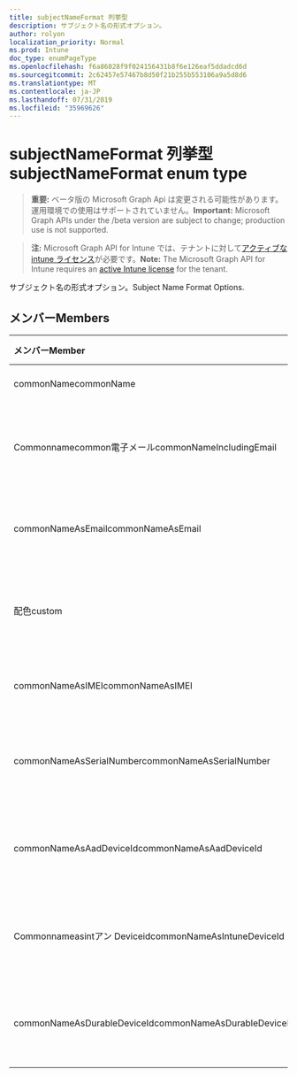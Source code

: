 ```yaml
---
title: subjectNameFormat 列挙型
description: サブジェクト名の形式オプション。
author: rolyon
localization_priority: Normal
ms.prod: Intune
doc_type: enumPageType
ms.openlocfilehash: f6a86028f9f024156431b8f6e126eaf5ddadcd6d
ms.sourcegitcommit: 2c62457e57467b8d50f21b255b553106a9a5d8d6
ms.translationtype: MT
ms.contentlocale: ja-JP
ms.lasthandoff: 07/31/2019
ms.locfileid: "35969626"
---
```

# <a name="subjectnameformat-enum-type"></a><span data-ttu-id="8475d-103">subjectNameFormat 列挙型</span><span class="sxs-lookup"><span data-stu-id="8475d-103">subjectNameFormat enum type</span></span>

> <span data-ttu-id="8475d-104">**重要:** ベータ版の Microsoft Graph Api は変更される可能性があります。運用環境での使用はサポートされていません。</span><span class="sxs-lookup"><span data-stu-id="8475d-104">**Important:** Microsoft Graph APIs under the /beta version are subject to change; production use is not supported.</span></span>

> <span data-ttu-id="8475d-105">**注:** Microsoft Graph API for Intune では、テナントに対して[アクティブな intune ライセンス](https://go.microsoft.com/fwlink/?linkid=839381)が必要です。</span><span class="sxs-lookup"><span data-stu-id="8475d-105">**Note:** The Microsoft Graph API for Intune requires an [active Intune license](https://go.microsoft.com/fwlink/?linkid=839381) for the tenant.</span></span>

<span data-ttu-id="8475d-106">サブジェクト名の形式オプション。</span><span class="sxs-lookup"><span data-stu-id="8475d-106">Subject Name Format Options.</span></span>

## <a name="members"></a><span data-ttu-id="8475d-107">メンバー</span><span class="sxs-lookup"><span data-stu-id="8475d-107">Members</span></span>
|<span data-ttu-id="8475d-108">メンバー</span><span class="sxs-lookup"><span data-stu-id="8475d-108">Member</span></span>|<span data-ttu-id="8475d-109">値</span><span class="sxs-lookup"><span data-stu-id="8475d-109">Value</span></span>|<span data-ttu-id="8475d-110">説明</span><span class="sxs-lookup"><span data-stu-id="8475d-110">Description</span></span>|
|:---|:---|:---|
|<span data-ttu-id="8475d-111">commonName</span><span class="sxs-lookup"><span data-stu-id="8475d-111">commonName</span></span>|<span data-ttu-id="8475d-112">.0</span><span class="sxs-lookup"><span data-stu-id="8475d-112">0</span></span>|<span data-ttu-id="8475d-113">共通名。</span><span class="sxs-lookup"><span data-stu-id="8475d-113">Common name.</span></span>|
|<span data-ttu-id="8475d-114">Commonnamecommon電子メール</span><span class="sxs-lookup"><span data-stu-id="8475d-114">commonNameIncludingEmail</span></span>|<span data-ttu-id="8475d-115">1-d</span><span class="sxs-lookup"><span data-stu-id="8475d-115">1</span></span>|<span data-ttu-id="8475d-116">電子メールを含む共通名。</span><span class="sxs-lookup"><span data-stu-id="8475d-116">Common Name Including Email.</span></span>|
|<span data-ttu-id="8475d-117">commonNameAsEmail</span><span class="sxs-lookup"><span data-stu-id="8475d-117">commonNameAsEmail</span></span>|<span data-ttu-id="8475d-118">pbm-2</span><span class="sxs-lookup"><span data-stu-id="8475d-118">2</span></span>|<span data-ttu-id="8475d-119">電子メールとしての共通名。</span><span class="sxs-lookup"><span data-stu-id="8475d-119">Common Name As Email.</span></span>|
|<span data-ttu-id="8475d-120">配色</span><span class="sxs-lookup"><span data-stu-id="8475d-120">custom</span></span>|<span data-ttu-id="8475d-121">1/3</span><span class="sxs-lookup"><span data-stu-id="8475d-121">3</span></span>|<span data-ttu-id="8475d-122">カスタムサブジェクト名の形式。</span><span class="sxs-lookup"><span data-stu-id="8475d-122">Custom subject name format.</span></span>|
|<span data-ttu-id="8475d-123">commonNameAsIMEI</span><span class="sxs-lookup"><span data-stu-id="8475d-123">commonNameAsIMEI</span></span>|<span data-ttu-id="8475d-124">5</span><span class="sxs-lookup"><span data-stu-id="8475d-124">5</span></span>|<span data-ttu-id="8475d-125">IMEI としての共通名。</span><span class="sxs-lookup"><span data-stu-id="8475d-125">Common Name As IMEI.</span></span>|
|<span data-ttu-id="8475d-126">commonNameAsSerialNumber</span><span class="sxs-lookup"><span data-stu-id="8475d-126">commonNameAsSerialNumber</span></span>|<span data-ttu-id="8475d-127">シックス</span><span class="sxs-lookup"><span data-stu-id="8475d-127">6</span></span>|<span data-ttu-id="8475d-128">シリアル番号としての共通名。</span><span class="sxs-lookup"><span data-stu-id="8475d-128">Common Name As Serial Number.</span></span>|
|<span data-ttu-id="8475d-129">commonNameAsAadDeviceId</span><span class="sxs-lookup"><span data-stu-id="8475d-129">commonNameAsAadDeviceId</span></span>|<span data-ttu-id="8475d-130">7</span><span class="sxs-lookup"><span data-stu-id="8475d-130">7</span></span>|<span data-ttu-id="8475d-131">シリアル番号としての共通名。</span><span class="sxs-lookup"><span data-stu-id="8475d-131">Common Name As Serial Number.</span></span>|
|<span data-ttu-id="8475d-132">Commonnameasintアン Deviceid</span><span class="sxs-lookup"><span data-stu-id="8475d-132">commonNameAsIntuneDeviceId</span></span>|<span data-ttu-id="8475d-133">8 </span><span class="sxs-lookup"><span data-stu-id="8475d-133">8</span></span>|<span data-ttu-id="8475d-134">シリアル番号としての共通名。</span><span class="sxs-lookup"><span data-stu-id="8475d-134">Common Name As Serial Number.</span></span>|
|<span data-ttu-id="8475d-135">commonNameAsDurableDeviceId</span><span class="sxs-lookup"><span data-stu-id="8475d-135">commonNameAsDurableDeviceId</span></span>|<span data-ttu-id="8475d-136">9 </span><span class="sxs-lookup"><span data-stu-id="8475d-136">9</span></span>|<span data-ttu-id="8475d-137">シリアル番号としての共通名。</span><span class="sxs-lookup"><span data-stu-id="8475d-137">Common Name As Serial Number.</span></span>|





